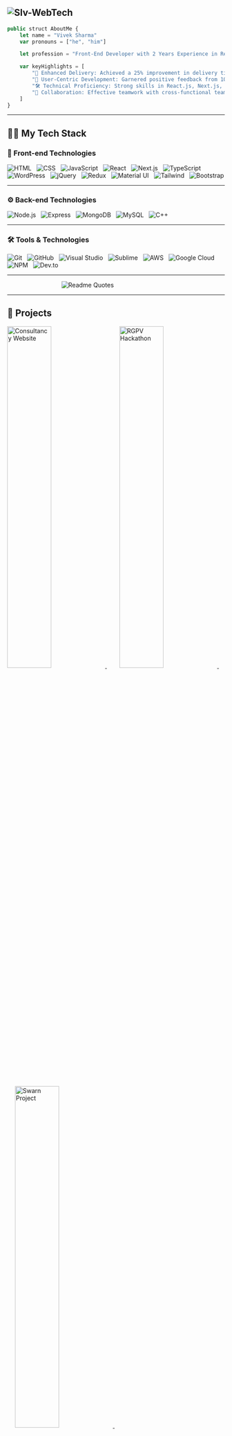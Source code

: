 ![Slv-WebTech](https://github.com/user-attachments/assets/f7003ebc-fcae-4f56-8733-d15076f4b9c1)
---

```javascript
public struct AboutMe {
    let name = "Vivek Sharma"
    var pronouns = ["he", "him"]

    let profession = "Front-End Developer with 2 Years Experience in React.js, Next.js, and JavaScript"

    var keyHighlights = [
        "🚀 Enhanced Delivery: Achieved a 25% improvement in delivery times, contributing to a smoother user experience.",
        "🌟 User-Centric Development: Garnered positive feedback from 100+ users, showcasing the impact of my work.",
        "🛠️ Technical Proficiency: Strong skills in React.js, Next.js, JavaScript, API integration, and state management.",
        "🤝 Collaboration: Effective teamwork with cross-functional teams to achieve project goals and drive results."
    ]
}
```
---

## 🧑‍💻 My Tech Stack

### 🎨 Front-end Technologies
![HTML](https://skillicons.dev/icons?i=html) &nbsp; ![CSS](https://skillicons.dev/icons?i=css) &nbsp;  ![JavaScript](https://skillicons.dev/icons?i=js) &nbsp;  ![React](https://skillicons.dev/icons?i=react)  &nbsp; ![Next.js](https://skillicons.dev/icons?i=nextjs) &nbsp; ![TypeScript](https://skillicons.dev/icons?i=typescript) &nbsp; ![WordPress](https://skillicons.dev/icons?i=wordpress) &nbsp; ![jQuery](https://skillicons.dev/icons?i=jquery) &nbsp; ![Redux](https://skillicons.dev/icons?i=redux) &nbsp; ![Material UI](https://skillicons.dev/icons?i=materialui) &nbsp; ![Tailwind](https://skillicons.dev/icons?i=tailwind) &nbsp; ![Bootstrap](https://skillicons.dev/icons?i=bootstrap)

---

### ⚙️ Back-end Technologies
![Node.js](https://skillicons.dev/icons?i=nodejs) &nbsp; ![Express](https://skillicons.dev/icons?i=express) &nbsp; ![MongoDB](https://skillicons.dev/icons?i=mongodb) &nbsp; ![MySQL](https://skillicons.dev/icons?i=mysql) &nbsp; ![C++](https://skillicons.dev/icons?i=cpp)

---

### 🛠️ Tools & Technologies
![Git](https://skillicons.dev/icons?i=git) &nbsp; ![GitHub](https://skillicons.dev/icons?i=github) &nbsp; ![Visual Studio](https://skillicons.dev/icons?i=visualstudio) &nbsp; ![Sublime](https://skillicons.dev/icons?i=sublime) &nbsp; ![AWS](https://skillicons.dev/icons?i=aws) &nbsp; ![Google Cloud](https://skillicons.dev/icons?i=googlecloud) &nbsp; ![NPM](https://skillicons.dev/icons?i=npm) &nbsp; ![Dev.to](https://skillicons.dev/icons?i=devto)

---

 &emsp; &emsp; &emsp; &emsp; &emsp; &emsp; &emsp; ![Readme Quotes](https://quotes-github-readme.vercel.app/api?type=horizontal&theme=chartreuse-dark) 

----

## 🌱 Projects

<p align="left">
    <a href="https://slv-webtech.github.io/Business-Consultancy/">
        <img width="45%" src="https://github-readme-stats.vercel.app/api/pin/?username=Slv-webTech&repo=business-consultancy&theme=chartreuse-dark&bg_color=#0d1117&title_color=F85D7F&hide_border=true&icon_color=F8D866" alt="Consultancy Website">
    </a>&ensp; &emsp;
    <a href="https://slv-webtech.github.io/Medi-Gwalior/">
        <img width="45%" src="https://github-readme-stats.vercel.app/api/pin/?username=Slv-webTech&repo=medi-gwalior&theme=chartreuse-dark&bg_color=#0d1117&title_color=F85D7F&hide_border=true&icon_color=F8D866" alt="RGPV Hackathon">
    </a>&ensp; &emsp;
    <a href="https://slv-webtech.github.io/Swarn-Project/">
        <img width="45%" src="https://github-readme-stats.vercel.app/api/pin/?username=Slv-webTech&repo=Swarn-Project&theme=chartreuse-dark&bg_color=#0d1117&title_color=F85D7F&hide_border=true&icon_color=F8D866" alt="Swarn Project">
    </a>&ensp; &emsp;
    <a href="https://slv-webtech.github.io/Shop-Now/">
        <img width="45%" src="https://github-readme-stats.vercel.app/api/pin/?username=Slv-webTech&repo=shop-now&theme=chartreuse-dark&bg_color=#0d1117&title_color=F85D7F&hide_border=true&icon_color=F8D866" alt="E-Commerce Website">
    </a>&ensp; &emsp;
    <a href="https://slv-webtech.github.io/Hum-Hai-Na/">
        <img width="45%" src="https://github-readme-stats.vercel.app/api/pin/?username=Slv-webTech&repo=hum-hai-na&theme=chartreuse-dark&bg_color=#0d1117&title_color=F85D7F&icon_color=F8D866" alt="LGMVIP Web 1">
    </a>&ensp; &emsp;
    <a href="https://github.com/Slv-webTech/inventory-management">
        <img width="45%" src="https://github-readme-stats.vercel.app/api/pin/?username=Slv-webTech&repo=Inventory-management&theme=chartreuse-dark&bg_color=#0d1117&title_color=F85D7F&icon_color=F8D866" alt="Inventory Management">
    </a>
</p>

---

## GitHub Profile Trophy

![trophy](https://github-profile-trophy.vercel.app/?username=Slv-webTech&column=10&theme=matrix)

---

## 🤝 Connect with Me 📫 

<div>
  <a href="https://twitter.com/viveksh76483611/" target="_blank" style="margin: 0 40px;">
    <img src="https://cdn-icons-png.freepik.com/512/2504/2504947.png?ga=GA1.1.567656563.1729960123" alt="Twitter" width="35" height="35" style="filter: grayscale(100%);"/>
  </a>&nbsp;&nbsp;
  <a href="https://www.linkedin.com/in/viveksharma5u/" target="_blank" style="margin: 0 40px;">
    <img src="https://cdn-icons-png.freepik.com/512/2504/2504923.png?ga=GA1.1.567656563.1729960123" alt="LinkedIn" width="35" height="35" style="filter: grayscale(100%);"/>
  </a>&nbsp;&nbsp;
  <a href="https://www.instagram.com/the_r.r_upmanyu_ji.s_son/" target="_blank" style="margin: 0 40px;">
    <img src="https://cdn-icons-png.freepik.com/512/2111/2111463.png?ga=GA1.1.567656563.1729960123" alt="Instagram" width="35" height="35" style="filter: grayscale(100%);"/>
  </a>&nbsp;&nbsp;
  <a href="https://dev.to/viveksh76483611" target="_blank" style="margin: 0 40px;">
    <img src="https://shorturl.at/0oOME" alt="vivek sharma's DEV Profile" width="35" height="35" style="filter: grayscale(100%);"/>
  </a>
</div>

---


[![Slv-webTech's GitHub](https://github-readme-stats.vercel.app/api?username=Slv-webTech&show_icons=true&theme=blue-green&rank_icon=github&include_all_commits=true)](https://github.com/Slv-webTech/github-readme-stats#gh-dark-mode-only)  &emsp; &emsp; &emsp; ![Top Langs](https://github-readme-stats.vercel.app/api/top-langs/?username=Slv-webTech&layout=compact&langs_count=8&theme=blue-green)
![Slv-WebTech's Streak](https://github-readme-streak-stats.herokuapp.com/?user=Slv-WebTech&theme=chartreuse-dark) 

---

## 📧 Contact

Feel free to reach out via email: <a href="mailto:viveksupmanyu@gmail.com" target="_blank" style="text-decoration: none;">
  <img src="https://cdn-icons-png.freepik.com/512/732/732200.png?ga=GA1.1.567656563.1729960123" alt="Email" width="25" height="25" />
</a>

---

## 💡 Let's Collaborate

I’m always open to discussing new projects, innovative ideas, and opportunities to learn and grow. Don't hesitate to get in touch! 

---

![Profile Views](https://komarev.com/ghpvc/?username=Slv-webTech&abbreviated=true)
---

